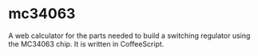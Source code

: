 # mc34063

A web calculator for the parts needed to build a switching regulator
using the MC34063 chip.
It is written in CoffeeScript.
